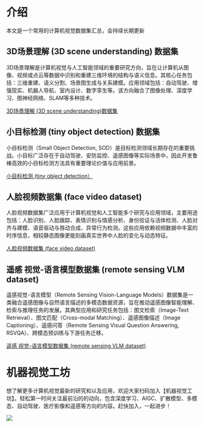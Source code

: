 
# 介绍
本文是一个常用的计算机视觉数据集汇总，会持续长期更新

## ​3D场景理解 (3D scene understanding) 数据集

3D场景理解是计算机视觉与人工智能领域的重要研究方向，旨在让计算机从图像、视频或点云等数据中识别和重建三维环境的结构与语义信息。其核心任务包括：三维重建、语义分割、场景图生成与关系建模。应用领域包括：自动驾驶、增强现实、机器人导航、室内设计、数字孪生等。该方向融合了图像处理、深度学习、图神经网络、SLAM等多种技术。

[​3D场景理解 (3D scene understanding)数据集](https://github.com/visioncraft2/cv_dataset/blob/main//3D_scene_understanding.md)


## 小目标检测 (tiny object detection) 数据集

小目标检测（Small Object Detection, SOD）是目标检测领域长期存在的重要挑战。小目标广泛存在于自动驾驶、安防监控、遥感图像等实际场景中，因此开发鲁棒高效的小目标检测方法具有重要理论价值与应用前景。

[小目标检测 (tiny object detection）](https://github.com/visioncraft2/cv_dataset/blob/main/tiny_object_detection.md)

## 人脸视频数据集 (face video dataset)

人脸视频数据集广泛应用于计算机视觉和人工智能多个研究与应用领域，主要用途包括：人脸识别、人脸跟踪、表情识别与情感分析、身份验证与活体检测、人脸对齐与建模、语音驱动与唇动合成、异常行为检测。这些应用依赖视频数据中丰富的时序信息，相较静态图像更能刻画真实世界中人脸的变化与动态特征。

[人脸视频数据集 (face video dataset)](https://github.com/visioncraft2/cv_dataset/blob/main/face_video_dataset.md)


## 遥感 视觉-语言模型数据集 (remote sensing VLM dataset)

遥感视觉-语言模型（Remote Sensing Vision-Language Models）数据集是一类融合遥感图像与自然语言描述的多模态数据资源，旨在推动遥感图像智能理解、检索与推理任务的发展。其典型应用和研究任务包括：图文检索（Image-Text Retrieval）、图文匹配（Cross-modal Matching）、遥感图像描述（Image Captioning）、遥感问答（Remote Sensing Visual Question Answering, RSVQA）、跨模态预训练与下游任务迁移。

[遥感 视觉-语言模型数据集 (remote sensing VLM dataset)](https://github.com/visioncraft2/cv_dataset/blob/main/remote_sensing_vlm.md)



# 机器视觉工坊

想了解更多计算机视觉最新的研究和以及应用，欢迎大家扫码加入【机器视觉工坊】。轻松第一时间关注最前沿的的动向，包含深度学习、AIGC、扩散模型、多模态、自动驾驶、医疗影像和遥感等方向的内容。赶快加入，一起进步！


![](星球优惠劵.png)



